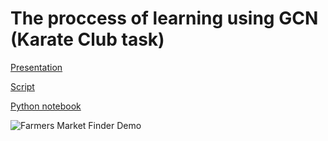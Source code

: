 # The proccess of learning using GCN (Karate Club task)
[Presentation](https://github.com/VladislavTominin/ML/blob/master/ippi/presentation_ippi.pdf)

[Script](https://github.com/VladislavTominin/ML/blob/master/ippi/script.pdf)

[Python notebook](https://github.com/VladislavTominin/ML/blob/master/ippi/ippi.ipynb)

![Farmers Market Finder Demo](https://github.com/VladislavTominin/ML/blob/master/ippi/movie_little.gif)
